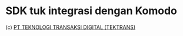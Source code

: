 # SDK tuk integrasi dengan Komodo

(c) [PT TEKNOLOGI TRANSAKSI DIGITAL (TEKTRANS)](https://tektrans.id)
